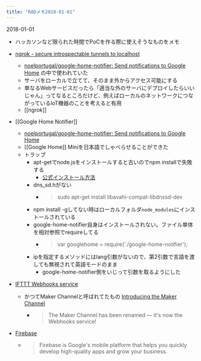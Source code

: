 ```yaml
---
title: "RADメモ2018-01-01"
---
```


2018-01-01
- ハッカソンなど限られた時間でPoCを作る際に使えそうなものをメモ

- [ngrok - secure introspectable tunnels to localhost](https://ngrok.com/)
    - [noelportugal/google-home-notifier: Send notifications to Google Home](https://github.com/noelportugal/google-home-notifier) の中で使われていた
    - サーバをローカルで立てて、そのまま外からアクセス可能にする
    - 単なるWebサービスだったら「適当な外のサーバにデプロイしたらいいじゃん」ってなるところだけど、例えばローカルのネットワークにつながっているIoT機器のことを考えると有用
    - [[ngrok]]

- [[Google Home Notifier]]
    - [noelportugal/google-home-notifier: Send notifications to Google Home](https://github.com/noelportugal/google-home-notifier)
    - [[Google Home]] Miniを日本語でしゃべらせることができた
    - トラップ
        - apt-getでnode.jsをインストールすると古いのでnpm installで失敗する
            - [公式インストール方法](https://nodejs.org/en/download/package-manager/#debian-and-ubuntu-based-linux-distributions)
        - dns_sd.hがない
            - > sudo apt-get install libavahi-compat-libdnssd-dev
        - npm install -gしてない時はローカルフォルダ`node_modules`にインストールされている
        - google-home-notifier自身はインストールされない。ファイル単体を相対参照でrequireしてる
            - > var googlehome = require('./google-home-notifier');
        - ipを指定するメソッドにはlang引数がないので、第2引数で言語を渡しても無視されて英語モードのまま
            - google-home-notifier側をいじって引数を取るようにした

- [IFTTT Webhooks service](https://ifttt.com/maker_webhooks)
    - かつてMaker Channelと呼ばれてたもの [Introducing the Maker Channel](https://ifttt.com/blog/2015/06/introducing-the-maker-channel)
        - > The Maker Channel has been renamed — it's now the Webhooks service!

- [Firebase](https://firebase.google.com/)
    - > Firebase is Google's mobile platform that helps you quickly develop high-quality apps and grow your business.

